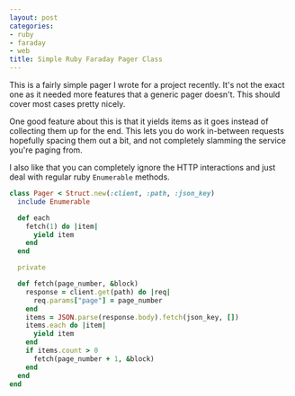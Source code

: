 ```yaml
---
layout: post
categories:
- ruby
- faraday
- web
title: Simple Ruby Faraday Pager Class
---
```


This is a fairly simple pager I wrote for a project recently. It's not the exact one as it needed more features that a generic pager doesn't. This should cover most cases pretty nicely.

One good feature about this is that it yields items as it goes instead of collecting them up for the end. This lets you do work in-between requests hopefully spacing them out a bit, and not completely slamming the service you're paging from.

I also like that you can completely ignore the HTTP interactions and just deal with regular ruby `Enumerable` methods.

```ruby
class Pager < Struct.new(:client, :path, :json_key)
  include Enumerable

  def each
    fetch(1) do |item|
      yield item
    end
  end

  private

  def fetch(page_number, &block)
    response = client.get(path) do |req|
      req.params["page"] = page_number
    end
    items = JSON.parse(response.body).fetch(json_key, [])
    items.each do |item|
      yield item
    end
    if items.count > 0
      fetch(page_number + 1, &block)
    end
  end
end
```
